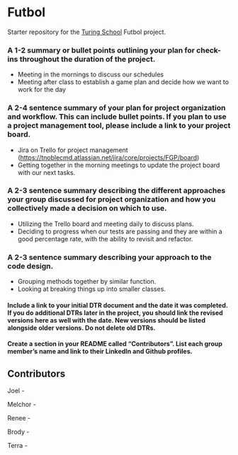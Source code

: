 # Futbol

Starter repository for the [Turing School](https://turing.io/) Futbol project.

### A 1-2 summary or bullet points outlining your plan for check-ins throughout the duration of the project.

* Meeting in the mornings to discuss our schedules
* Meeting after class to establish a game plan and decide how we want to work for the day

### A 2-4 sentence summary of your plan for project organization and workflow. This can include bullet points. If you plan to use a project management tool, please include a link to your project board.

* Jira on Trello for project management (https://tnoblecmd.atlassian.net/jira/core/projects/FGP/board)
* Getting together in the morning meetings to update the project board with our next tasks.

### A 2-3 sentence summary describing the different approaches your group discussed for project organization and how you collectively made a decision on which to use.

* Utilizing the Trello board and meeting daily to discuss plans.<br/>
* Deciding to progress when our tests are passing and they are within a good percentage rate, with the ability to revisit and refactor.

### A 2-3 sentence summary describing your approach to the code design.

* Grouping methods together by similar function.
* Looking at breaking things up into smaller classes.

#### Include a link to your initial DTR document and the date it was completed. If you do additional DTRs later in the project, you should link the revised versions here as well with the date. New versions should be listed alongside older versions. Do not delete old DTRs.<br/>

#### Create a section in your README called “Contributors”. List each group member’s name and link to their LinkedIn and Github profiles.<br/>

## Contributors

Joel -

Melchor -

Renee -

Brody -

Terra -
